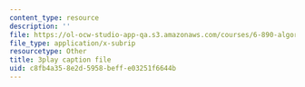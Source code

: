 ```yaml
---
content_type: resource
description: ''
file: https://ol-ocw-studio-app-qa.s3.amazonaws.com/courses/6-890-algorithmic-lower-bounds-fun-with-hardness-proofs-fall-2014/c8fb4a358e2d5958beffe03251f6644b_KvBk_u8NNp4.vtt
file_type: application/x-subrip
resourcetype: Other
title: 3play caption file
uid: c8fb4a35-8e2d-5958-beff-e03251f6644b
---
```

